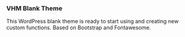 ### VHM Blank Theme


This WordPress blank theme is ready to start using and creating new custom functions. Based on Bootstrap and Fontawesome.
